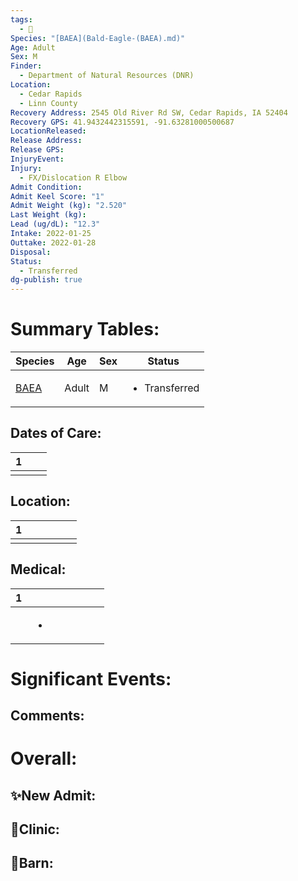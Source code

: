 ```yaml
---
tags:
  - 🦅
Species: "[BAEA](Bald-Eagle-(BAEA).md)"
Age: Adult
Sex: M
Finder:
  - Department of Natural Resources (DNR)
Location:
  - Cedar Rapids
  - Linn County
Recovery Address: 2545 Old River Rd SW, Cedar Rapids, IA 52404
Recovery GPS: 41.9432442315591, -91.63281000500687
LocationReleased: 
Release Address: 
Release GPS: 
InjuryEvent: 
Injury:
  - FX/Dislocation R Elbow
Admit Condition: 
Admit Keel Score: "1"
Admit Weight (kg): "2.520"
Last Weight (kg): 
Lead (ug/dL): "12.3"
Intake: 2022-01-25
Outtake: 2022-01-28
Disposal: 
Status:
  - Transferred
dg-publish: true
---
```


# Summary Tables:

| Species                                           | Age   | Sex | Status                        |
| ------------------------------------------------- | ----- | --- | ----------------------------- |
| [BAEA](./Species/Bald-Eagle-(BAEA).md) | Adult | M   | <ul><li>Transferred</li></ul> |


## Dates of Care:

<div><table class="dataview table-view-table"><thead class="table-view-thead"><tr class="table-view-tr-header"><th class="table-view-th"><span></span><span class="dataview small-text">1</span></th><th class="table-view-th"><span></span></th><th class="table-view-th"><span></span></th></tr></thead><tbody class="table-view-tbody"><tr><td><span></span></td><td><span></span></td><td><span></span></td></tr></tbody></table></div>

## Location:
<div><table class="dataview table-view-table"><thead class="table-view-thead"><tr class="table-view-tr-header"><th class="table-view-th"><span></span><span class="dataview small-text">1</span></th><th class="table-view-th"><span></span></th><th class="table-view-th"><span></span></th><th class="table-view-th"><span></span></th><th class="table-view-th"><span></span></th><th class="table-view-th"><span></span></th></tr></thead><tbody class="table-view-tbody"><tr><td><span></span></td><td><span></span></td><td><span></span></td><td><span></span></td><td><span></span></td><td><span></span></td></tr></tbody></table></div>

## Medical:

<div><table class="dataview table-view-table"><thead class="table-view-thead"><tr class="table-view-tr-header"><th class="table-view-th"><span></span><span class="dataview small-text">1</span></th><th class="table-view-th"><span></span></th><th class="table-view-th"><span></span></th><th class="table-view-th"><span></span></th><th class="table-view-th"><span></span></th><th class="table-view-th"><span></span></th><th class="table-view-th"><span></span></th></tr></thead><tbody class="table-view-tbody"><tr><td><span></span></td><td><ul class="dataview dataview-ul dataview-result-list-ul"><li class="dataview-result-list-li"><span></span></li></ul></td><td><span></span></td><td><span></span></td><td><span></span></td><td><span></span></td><td><span></span></td></tr></tbody></table></div>

# Significant Events:


## Comments:


# Overall:

## ✨New Admit:



## 🏥Clinic:



## 🏡Barn:


